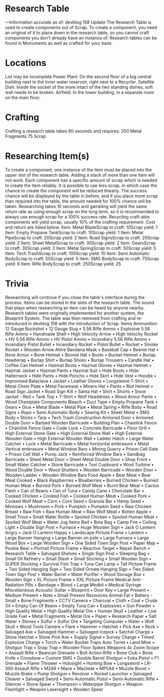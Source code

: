 # Research Table

—Information accurate as of: devblog 158 Update
The Research Table is used to create components out of Scrap.
To create a component, you need an original of it to place down in the research table, so you cannot craft components you don't already have an instance of.
Research tables can be found in Monuments as well as crafted for your base.
 
# Locations

List may be incomplete
Power Plant: On the second floor of a big central building next to the inner water reservoir, right next to a Recycler.
Satellite Dish: Inside the socket of the more intact of the two standing dishes, soft wall needs to be broken.
Airfield: In the tower building, in a separate room on the main floor.
# Crafting

Crafting a research table takes 60 seconds and requires:
200 Metal Fragments
75 Scrap
# Researching Item(s)

To create a component, one instance of the item must be placed into the upper slot of the research table. Adding a stack of more than one item will not work. Each component has a specific amount of scrap which is needed to create the item reliably. It is possible to use less scrap, in which case the chance to create the component will be reduced linearly. The success chance will be displayed by the table in before, and if you place more scrap than required into the table, the amount needed for 100% chance will be taken.
Researching takes 10 seconds and gambling will yield the same return rate as using enough scrap on the long term, so it is recommended to always use enough scrap for a 100% success rate.
Recycling craft-able components will yield scrap, usually 10% of the crafting requirement. Cost and return are listed below.
Item: Metal BladeScrap to craft: 10Scrap yield: 1
Item: Empty Propane TankScrap to craft: 10Scrap yield: 1
Item: Metal PipeScrap to craft: 20Scrap yield: 2
Item: Road SignsScrap to craft: 20Scrap yield: 2
Item: Sheet MetalScrap to craft: 30Scrap yield: 2
Item: GearsScrap to craft: 30Scrap yield: 3
Item: Metal SpringScrap to craft: 50Scrap yield: 5
Item: Tech TrashScrap to craft: 100Scrap yield: 10
Item: Semi Automatic BodyScrap to craft: 50Scrap yield: 5
Item: SMG BodyScrap to craft: 75Scrap yield: 6
Item: Rifle BodyScrap to craft: 250Scrap yield: 25
# Trivia

Researching will continue if you close the table's interface during the process. Items can be stored in the slots of the research table.
The sound that plays when researching an item can be heard by anyone nearby.
Research tables were originally implemented for another system, the Blueprint System. The table was then removed from crafting and re-introduced in devblog 158 with the introduction of Scrap.
Items
Ammunition
12 Gauge Buckshot • 12 Gauge Slug • 5.56 Rifle Ammo • Explosive 5.56 Rifle Ammo • Handmade Shell • High Velocity Arrow • High Velocity Rocket • HV 5.56 Rifle Ammo • HV Pistol Ammo • Incendiary 5.56 Rifle Ammo • Incendiary Pistol Bullet • Incendiary Rocket • Pistol Bullet • Rocket • Smoke Rocket • Wooden Arrow
Attire
Bandana Mask • Baseball Cap • Beenie Hat • Bone Armor • Bone Helmet • Boonie Hat • Boots • Bucket Helmet • Burlap Headwrap • Burlap Shirt • Burlap Shoes • Burlap Trousers • Candle Hat • Coffee Can Helmet • Hazmat Boots • Hazmat Gloves • Hazmat Helmet • Hazmat Jacket • Hazmat Pants • Hazmat Suit • Hide Boots • Hide Halterneck • Hide Pants • Hide Poncho • Hide Skirt • Hide Vest • Hoodie • Improvised Balaclava • Jacket • Leather Gloves • Longsleeve T-Shirt • Metal Chest Plate • Metal Facemask • Miners Hat • Pants • Riot Helmet • Road Sign Jacket • Road Sign Kilt • Santa Hat • Shirt • Shorts • Snow Jacket - Red • Tank Top • T-Shirt • Wolf Headdress • Wood Armor Pants • Wood Chestplate
Components
Bleach • Duct Tape • Empty Propane Tank • Gears • Glue • Metal Blade • Metal Pipe • Metal Spring • Rifle Body • Road Signs • Rope • Semi Automatic Body • Sewing Kit • Sheet Metal • SMG Body • Sticks • Tarp • Tech Trash
Construction
Armored Door • Armored Double Door • Barbed Wooden Barricade • Building Plan • Chainlink Fence • Chainlink Fence Gate • Code Lock • Concrete Barricade • Floor Grill • High External Stone Gate • High External Stone Wall • High External Wooden Gate • High External Wooden Wall • Ladder Hatch • Large Water Catcher • Lock • Metal Barricade • Metal horizontal embrasure • Metal Vertical embrasure • Metal Window Bars • Mining Quarry • Prison Cell Gate • Prison Cell Wall • Pump Jack • Reinforced Window Bars • Sandbag Barricade • Sheet Metal Door • Sheet Metal Double Door • Shop Front • Small Water Catcher • Stone Barricade • Tool Cupboard • Wind Turbine • Wood Double Door • Wood Shutters • Wooden Barricade • Wooden Door • Wooden Ladder • Wooden Window Bars
Food
Apple • Bear Meat • Bear Meat Cooked • Black Raspberries • Blueberries • Burned Chicken • Burned Human Meat • Burned Pork • Burned Wolf Meat • Burnt Bear Meat • Cactus Flesh • Can of Beans • Can of Tuna • Candy Cane • Chocolate Bar • Cooked Chicken • Cooked Fish • Cooked Human Meat • Cooked Pork • Cooked Wolf Meat • Corn • Corn Seed • Granola Bar • Hemp Seed • Minnows • Mushroom • Pork • Pumpkin • Pumpkin Seed • Raw Chicken Breast • Raw Fish • Raw Human Meat • Raw Wolf Meat • Rotten Apple • Small Trout • Small Water Bottle • Spoiled Chicken • Spoiled Human Meat • Spoiled Wolf Meat • Water Jug
Items
Bed • Bota Bag • Camp Fire • Ceiling Light • Double Sign Post • Furnace • Huge Wooden Sign • Jack O Lantern Angry • Jack O Lantern Happy • Landscape Picture Frame • Lantern • Large Banner Hanging • Large Banner on pole • Large Furnace • Large Wood Box • Large Wooden Sign • One Sided Town Sign Post • Paper Map • Pookie Bear • Portrait Picture Frame • Reactive Target • Repair Bench • Research Table • Salvaged Shelves • Single Sign Post • Sleeping Bag • Small Oil Refinery • Small Stash • Small Stocking • Small Wooden Sign • SUPER Stocking • Survival Fish Trap • Tuna Can Lamp • Tall Picture Frame • Two Sided Hanging Sign • Two Sided Ornate Hanging Sign • Two Sided Town Sign Post • Water Barrel • Water Purifier • Wood Storage Box • Wooden Sign • XL Picture Frame • XXL Picture Frame
Medical
Anti-Radiation Pills • Bandage • Blood • Large Medkit • Medical Syringe
Miscellaneous
Acoustic Guitar • Blueprint • Door Key • Large Present • Medium Present • Note • Small Present
Resources
Animal Fat • Battery - Small • Bone Fragments • CCTV Camera • Charcoal • Cloth • Coal • Crude Oil • Empty Can Of Beans • Empty Tuna Can • Explosives • Gun Powder • High Quality Metal • High Quality Metal Ore • Human Skull • Leather • Low Grade Fuel • Metal Fragments • Metal Ore • Paper • Research Paper • Salt Water • Stones • Sulfur • Sulfur Ore • Targeting Computer • Water • Wolf Skull • Wood
Tools
Camera • Flare • Hammer • Hatchet • Pick Axe • Rock • Salvaged Axe • Salvaged Hammer • Salvaged Icepick • Satchel Charge • Stone Hatchet • Stone Pick Axe • Supply Signal • Survey Charge • Timed Explosive Charge • Torch • Water Bucket
Traps
Auto Turret • Land Mine • Shotgun Trap • Snap Trap • Wooden Floor Spikes
Weapons
4x Zoom Scope • Assault Rifle • Beancan Grenade • Bolt Action Rifle • Bone Club • Bone Knife • Crossbow • Custom SMG • Double Barrel Shotgun • Eoka Pistol • F1 Grenade • Flame Thrower • Holosight • Hunting Bow • Longsword • LR-300 Assault Rifle • M249 • Mace • Machete • MP5A4 • Muzzle Boost • Muzzle Brake • Pump Shotgun • Revolver • Rocket Launcher • Salvaged Cleaver • Salvaged Sword • Semi-Automatic Pistol • Semi-Automatic Rifle • Silencer • Stone Spear • Thompson • Waterpipe Shotgun • Weapon Flashlight • Weapon Lasersight • Wooden Spear
